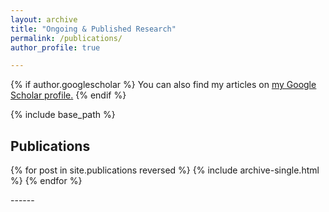 ```yaml
---
layout: archive
title: "Ongoing & Published Research"
permalink: /publications/
author_profile: true

---
```


{% if author.googlescholar %}
  You can also find my articles on <u><a href="{{author.googlescholar}}">my Google Scholar profile</a>.</u>
{% endif %}

{% include base_path %}

<!--- Publications --->
<!--- ------ --->

## Publications

{% for post in site.publications reversed %}
  {% include archive-single.html %}
{% endfor %}

<!--- Working Papers --->
<!--- ----- --->------

<!--- {% for post in site.working_papers reversed %} --->
<!--- {% include archive-single.html %} --->  
<!--- {% endfor %} --->
